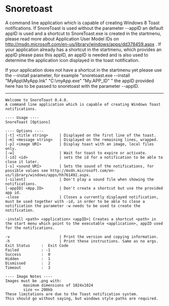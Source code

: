 Snoretoast
==========

A command line application which is capable of creating Windows 8 Toast notifications.
If SnoreToast is used without the parameter --appID an default appID is used and a shortcut to SnoreToast.exe is created in the startmenu, please read more about Application User Model IDs on http://msdn.microsoft.com/en-us/library/windows/apps/dd378459.aspx .
If your application already has a shortcut in the startmenu, which provides an appID please pass this appID, an appID is needed and is also used to determine the application icon displayed in the toast notification.

If your application does not have a shortcut in the startmenu yet please use the --install parameter, for example "snoretoast.exe --install "MyApp\MyApp.lnk" "C:\myApp.exe" "My.APP_ID" " the appID provided here has to be passed to snoretoast with the parameter --appID.


----------------------------------------------------------
	
	Welcome to SnoreToast 0.4.0.
	A command line application which is capable of creating Windows Toast notifications.
	
	---- Usage ----
	SnoreToast [Options]
	
	---- Options ----
	[-t] <title string>     | Displayed on the first line of the toast.
	[-m] <message string>   | Displayed on the remaining lines, wrapped.
	[-p] <image URI>        | Display toast with an image, local files only.
	[-w]                    | Wait for toast to expire or activate.
	[-id] <id>              | sets the id for a notification to be able to close it later.
	[-s] <sound URI>        | Sets the sound of the notifications, for possible values see http://msdn.microsoft.com/en-us/library/windows/apps/hh761492.aspx.
	[-silent]               | Don't play a sound file when showing the notifications.
	[-appID] <App.ID>       | Don't create a shortcut but use the provided app id.
	-close                  | Closes a currently displayed notification, must be used together with -id, in order to be able to close a notification the parameter -w needs to be used to create the notification.
	
	-install <path> <application> <appID>| Creates a shortcut <path> in the start menu which point to the executable <application>, appID used for the notifications.
	
	-v                      | Print the version and copying information.
	-h                      | Print these instructions. Same as no args.
	Exit Status     :  Exit Code
	Failed          : -1
	Success         :  0
	Hidden          :  1
	Dismissed       :  2
	Timeout         :  3
	
	---- Image Notes ----
	Images must be .png with:
	        maximum dimensions of 1024x1024
	        size <= 200kb
	These limitations are due to the Toast notification system.
	This should go without saying, but windows style paths are required.
